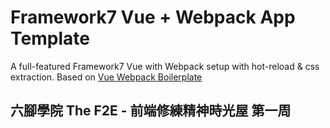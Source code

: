 # Framework7 Vue + Webpack App Template

A full-featured Framework7 Vue with Webpack setup with hot-reload & css extraction. Based on [Vue Webpack Boilerplate](https://github.com/vuejs-templates/webpack)

## 六腳學院 The F2E - 前端修練精神時光屋 第一周 